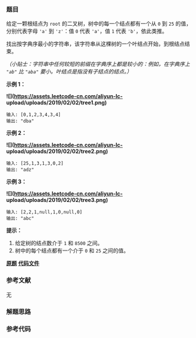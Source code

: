 ### 题目
给定一颗根结点为 `root` 的二叉树，树中的每一个结点都有一个从 `0` 到 `25` 的值，分别代表字母 `'a'` 到 `'z'`：值 `0` 代表
`'a'`，值 `1` 代表 `'b'`，依此类推。

找出按字典序最小的字符串，该字符串从这棵树的一个叶结点开始，到根结点结束。

_（小贴士：字符串中任何较短的前缀在字典序上都是较小的：例如，在字典序上  `"ab"` 比 `"aba"` 要小。叶结点是指没有子结点的结点。）_



**示例 1：**

**![](https://assets.leetcode-cn.com/aliyun-lc-
upload/uploads/2019/02/02/tree1.png)**

    
    
    输入: [0,1,2,3,4,3,4]
    输出: "dba"
    

**示例 2：**

**![](https://assets.leetcode-cn.com/aliyun-lc-
upload/uploads/2019/02/02/tree2.png)**

    
    
    输入: [25,1,3,1,3,0,2]
    输出: "adz"
    

**示例 3：**

**![](https://assets.leetcode-cn.com/aliyun-lc-
upload/uploads/2019/02/02/tree3.png)**

    
    
    输入: [2,2,1,null,1,0,null,0]
    输出: "abc"
    



**提示：**

  1. 给定树的结点数介于 `1` 和 `8500` 之间。
  2. 树中的每个结点都有一个介于 `0` 和 `25` 之间的值。

 **[原题](https://leetcode-cn.com/problems/smallest-string-starting-from-leaf/)**    **[代码文件]()**


### 参考文献
无

### 解题思路




### 参考代码

```go


```





